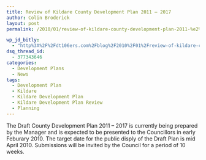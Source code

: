 ```yaml
---
title: Review of Kildare County Development Plan 2011 – 2017
author: Colin Broderick
layout: post
permalink: /2010/01/review-of-kildare-county-development-plan-2011-%e2%80%93-2017/

wp_jd_bitly:
  - "http%3A%2F%2Fdt106ers.com%2Fblog%2F2010%2F01%2Freview-of-kildare-county-development-plan-2011-%25e2%2580%2593-2017%2F"
dsq_thread_id:
  - 377343646
categories:
  - Development Plans
  - News
tags:
  - Development Plan
  - Kildare
  - Kildare Development Plan
  - Kildare Development Plan Review
  - Planning
---
```

The Draft County Development Plan 2011 – 2017 is currently being prepared by the Manager and is expected to be presented to the Councillors in early Feburary 2010. The target date for the public disply of the Draft Plan is mid April 2010. Submissions will be invited by the Council for a period of 10 weeks.

